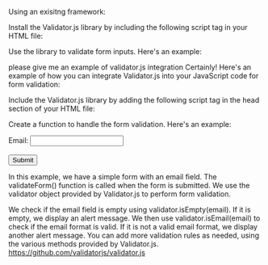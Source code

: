 Using an exisitng framework:

Install the Validator.js library by including the following script tag in your HTML file:

<script src="https://cdnjs.cloudflare.com/ajax/libs/validator/13.6.0/validator.min.js"></script>
Use the library to validate form inputs. Here's an example:

please give me an example of validator.js integration
Certainly! Here's an example of how you can integrate Validator.js into your JavaScript code for form validation:

Include the Validator.js library by adding the following script tag in the head section of your HTML file:

<script src="https://cdnjs.cloudflare.com/ajax/libs/validator/13.6.0/validator.min.js"></script>
Create a function to handle the form validation. Here's an example:

<form name="myForm" onsubmit="return validateForm()">
  <label for="email">Email:</label>
  <input type="email" id="email" name="email">
  <br><br>
  <input type="submit" value="Submit">
</form>

<script>
  function validateForm() {
    var email = document.forms["myForm"]["email"].value;

    if (validator.isEmpty(email)) {
      alert("Email must be filled out");
      return false;
    }

    if (!validator.isEmail(email)) {
      alert("Invalid email format");
      return false;
    }

    return true;
  }
</script>
In this example, we have a simple form with an email field. The validateForm() function is called when the form is submitted. We use the validator object provided by Validator.js to perform form validation.

We check if the email field is empty using validator.isEmpty(email). If it is empty, we display an alert message.
We then use validator.isEmail(email) to check if the email format is valid. If it is not a valid email format, we display another alert message.
You can add more validation rules as needed, using the various methods provided by Validator.js. https://github.com/validatorjs/validator.js